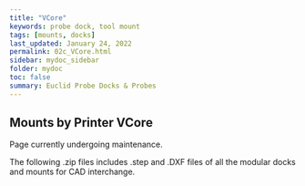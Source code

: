```yaml
---
title: "VCore"
keywords: probe dock, tool mount
tags: [mounts, docks]
last_updated: January 24, 2022
permalink: 02c_VCore.html
sidebar: mydoc_sidebar
folder: mydoc
toc: false
summary: Euclid Probe Docks & Probes 
---
```


## Mounts by Printer VCore
Page currently undergoing maintenance. 


The following .zip files includes .step and .DXF files of all the modular docks and mounts for CAD interchange.
